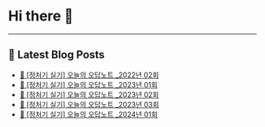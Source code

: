 # Hi there 👋
---
## 📕 Latest Blog Posts
- [📖 [정처기 실기] 오늘의 오답노트  _2022년 02회](https://honge1122.tistory.com/119)
- [📖 [정처기 실기] 오늘의 오답노트  _2023년 01회](https://honge1122.tistory.com/118)
- [📖 [정처기 실기] 오늘의 오답노트  _2023년 02회](https://honge1122.tistory.com/117)
- [📖 [정처기 실기] 오늘의 오답노트  _2023년 03회](https://honge1122.tistory.com/116)
- [📖 [정처기 실기] 오늘의 오답노트  _2024년 01회](https://honge1122.tistory.com/115)
